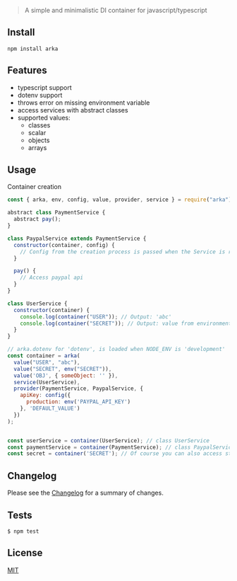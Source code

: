 > A simple and minimalistic DI container for javascript/typescript

## Install

```
npm install arka
```

## Features

- typescript support
- dotenv support
- throws error on missing environment variable
- access services with abstract classes
- supported values:
  - classes
  - scalar
  - objects
  - arrays

## Usage

Container creation

```js
const { arka, env, config, value, provider, service } = require("arka");

abstract class PaymentService {
  abstract pay();
}

class PaypalService extends PaymentService {
  constructor(container, config) {
    // Config from the creation process is passed when the Service is request
  }

  pay() {
    // Access paypal api
  }
}

class UserService {
  constructor(container) {
    console.log(container("USER")); // Output: 'abc'
    console.log(container("SECRET")); // Output: value from environment variable 'SECRET'
  }
}

// arka.dotenv for 'dotenv', is loaded when NODE_ENV is 'development'
const container = arka(
  value("USER", "abc"),
  value("SECRET", env("SECRET")),
  value('OBJ', { someObject: '' }),
  service(UserService),
  provider(PaymentService, PaypalService, {
    apiKey: config({
      production: env('PAYPAL_API_KEY')
    }, 'DEFAULT_VALUE')
  })
);


const userService = container(UserService); // class UserService
const paymentService = container(PaymentService); // class PaypalService, it's not possible to access a provider with the implementation class
const secret = container('SECRET'); // Of course you can also access static values
```

## Changelog

Please see the [Changelog](./CHANGELOG.md) for a summary of changes.

## Tests

```
$ npm test
```

## License

[MIT](https://github.com/egorderg/arka/blob/main/LICENSE)
